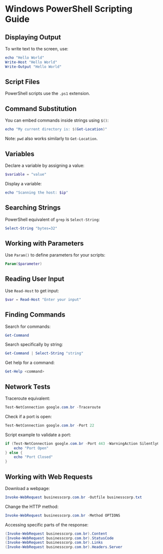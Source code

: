 # Windows PowerShell Scripting Guide

## Displaying Output

To write text to the screen, use:
```powershell
echo "Hello World"
Write-Host "Hello World"
Write-Output "Hello World"
```

## Script Files

PowerShell scripts use the `.ps1` extension.

## Command Substitution

You can embed commands inside strings using `$()`:
```powershell
echo "My current directory is: $(Get-Location)"
```

Note: `pwd` also works similarly to `Get-Location`.

## Variables

Declare a variable by assigning a value:
```powershell
$variable = "value"
```

Display a variable:
```powershell
echo "Scanning the host: $ip"
```

## Searching Strings

PowerShell equivalent of `grep` is `Select-String`:
```powershell
Select-String "bytes=32"
```

## Working with Parameters

Use `Param()` to define parameters for your scripts:
```powershell
Param($parameter)
```

## Reading User Input

Use `Read-Host` to get input:
```powershell
$var = Read-Host "Enter your input"
```

## Finding Commands

Search for commands:
```powershell
Get-Command
```

Search specifically by string:
```powershell
Get-Command | Select-String "string"
```

Get help for a command:
```powershell
Get-Help <command>
```

## Network Tests

Traceroute equivalent:
```powershell
Test-NetConnection google.com.br -Traceroute
```

Check if a port is open:
```powershell
Test-NetConnection google.com.br -Port 22
```

Script example to validate a port:
```powershell
if (Test-NetConnection google.com.br -Port 443 -WarningAction SilentlyContinue -InformationLevel Quiet) {
    echo "Port Open"
} else {
    echo "Port Closed"
}
```

## Working with Web Requests

Download a webpage:
```powershell
Invoke-WebRequest businesscorp.com.br -Outfile businesscorp.txt
```

Change the HTTP method:
```powershell
Invoke-WebRequest businesscorp.com.br -Method OPTIONS
```

Accessing specific parts of the response:
```powershell
(Invoke-WebRequest businesscorp.com.br).Content
(Invoke-WebRequest businesscorp.com.br).StatusCode
(Invoke-WebRequest businesscorp.com.br).Links
(Invoke-WebRequest businesscorp.com.br).Headers.Server
```
